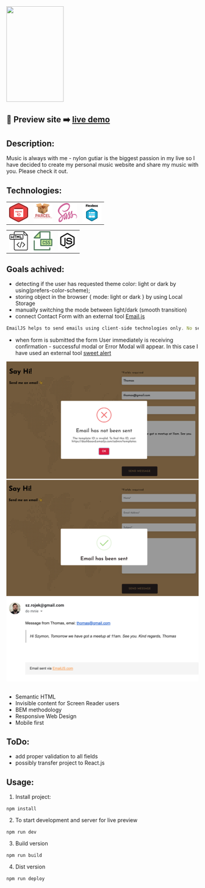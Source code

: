 <img src="./src/images/music-web.gif" width="150" height="250">

## 🎥 Preview site :arrow_right: [live demo](https://szymonrojek.github.io/my-music-website/)

## Description:

Music is always with me - nylon gutiar is the biggest passion in my live so I have decided to create my personal music website and share my music with you. Please check it out.

## Technologies:

<table>
  <tr>
    <td><img src="./src/images/npm-icon.png" width="50" height="50"></td>
    <td><img src="./src/images/parcel-js-icon.png" width="50" height="50"></td>
    <td><img src="./src/images/sass-icon.svg" width="50" height="50"></td>
    <td><img src="./src/images/flexbox-icon.png" width="50" height="50"></td>
  </tr>
</table>
<table>
  <tr>
    <td><img src="./src/images/html-icon.svg" width="50" height="50"></td>
    <td><img src="./src/images/css-icon.svg" width="50" height="50"> </td>
    <td><img src="./src/images/js-icon.svg" width="50" height="50"></td>
  </tr>
 </table>

## Goals achived:

- detecting if the user has requested theme color: light or dark by using(prefers-color-scheme);
- storing object in the browser { mode: light or dark } by using Local Storage
- manually switching the mode between light/dark (smooth transition)
- connect Contact Form with an external tool [Email.js](https://www.emailjs.com/)

```js
EmailJS helps to send emails using client-side technologies only. No server is required – just connect EmailJS to one of the supported email services, create an email template, and use our Javascript library to trigger an email.
```

- when form is submitted the form User immediately is receiving confirmation - successful modal or Error Modal will appear. In this case I have used an external tool [sweet alert](https://sweetalert2.github.io/#example/)

<table>
  <tr>
    <img src="./src/images/error.png">
  </tr>
   <tr>
    <img src="./src/images/success.png">
  </tr>
   <tr>
    <img src="./src/images/email-sent.png">
  </tr>
</table>

- Semantic HTML
- Invisible content for Screen Reader users
- BEM methodology
- Responsive Web Design
- Mobile first

## ToDo:

- add proper validation to all fields
- possibly transfer project to React.js

## Usage:

1. Install project:

```
npm install
```

2. To start development and server for live preview

```
npm run dev
```

3. Build version

```
npm run build
```

4. Dist version

```
npm run deploy
```
